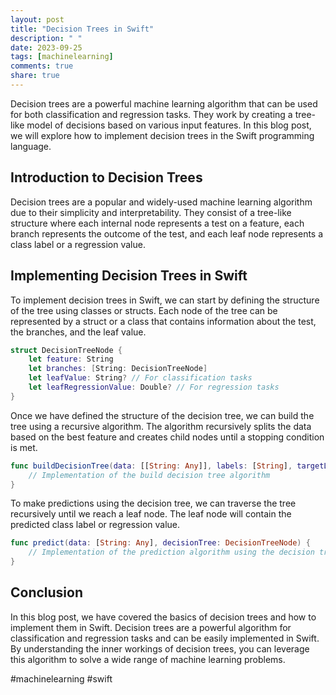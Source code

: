 ```yaml
---
layout: post
title: "Decision Trees in Swift"
description: " "
date: 2023-09-25
tags: [machinelearning]
comments: true
share: true
---
```


Decision trees are a powerful machine learning algorithm that can be used for both classification and regression tasks. They work by creating a tree-like model of decisions based on various input features. In this blog post, we will explore how to implement decision trees in the Swift programming language.

## Introduction to Decision Trees

Decision trees are a popular and widely-used machine learning algorithm due to their simplicity and interpretability. They consist of a tree-like structure where each internal node represents a test on a feature, each branch represents the outcome of the test, and each leaf node represents a class label or a regression value.

## Implementing Decision Trees in Swift

To implement decision trees in Swift, we can start by defining the structure of the tree using classes or structs. Each node of the tree can be represented by a struct or a class that contains information about the test, the branches, and the leaf value.

```swift
struct DecisionTreeNode {
    let feature: String
    let branches: [String: DecisionTreeNode]
    let leafValue: String? // For classification tasks
    let leafRegressionValue: Double? // For regression tasks
}
```

Once we have defined the structure of the decision tree, we can build the tree using a recursive algorithm. The algorithm recursively splits the data based on the best feature and creates child nodes until a stopping condition is met.

```swift
func buildDecisionTree(data: [[String: Any]], labels: [String], targetLabel: String) -> DecisionTreeNode {
    // Implementation of the build decision tree algorithm
}
```

To make predictions using the decision tree, we can traverse the tree recursively until we reach a leaf node. The leaf node will contain the predicted class label or regression value.

```swift
func predict(data: [String: Any], decisionTree: DecisionTreeNode) {
    // Implementation of the prediction algorithm using the decision tree
}
```

## Conclusion

In this blog post, we have covered the basics of decision trees and how to implement them in Swift. Decision trees are a powerful algorithm for classification and regression tasks and can be easily implemented in Swift. By understanding the inner workings of decision trees, you can leverage this algorithm to solve a wide range of machine learning problems.

#machinelearning #swift